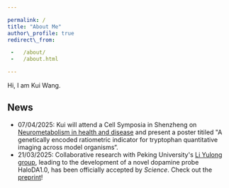 ```yaml
---

permalink: /  
title: "About Me"  
author\_profile: true  
redirect\_from:

 -   /about/
 -   /about.html

---
```


Hi, I am Kui Wang.

## News

*   07/04/2025: Kui will attend a Cell Symposia in Shenzheng on [Neurometabolism in health and disease](https://cell-symposia.com/neurometabolism-2025/index.html) and present a poster titiled "A genetically encoded ratiometric indicator for tryptophan quantitative imaging across model organisms“.
*   21/03/2025: Collaborative research with Peking University's [Li Yulong group](www.yulonglilab.org), leading to the development of a novel dopamine probe HaloDA1.0, has been officially accepted by _Science_. Check out the [preprint](https://www.biorxiv.org/content/10.1101/2024.12.22.629999v1.abstract)!